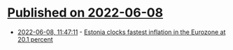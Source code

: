 # [Published on 2022-06-08](index.md)

* [2022-06-08, 11:47:11](https://news.ycombinator.com/item?id=31665931) - [Estonia clocks fastest inflation in the Eurozone at 20.1 percent](https://news.err.ee/1608615118/estonia-clocks-fastest-inflation-in-the-eurozone-at-20-1-percent)
